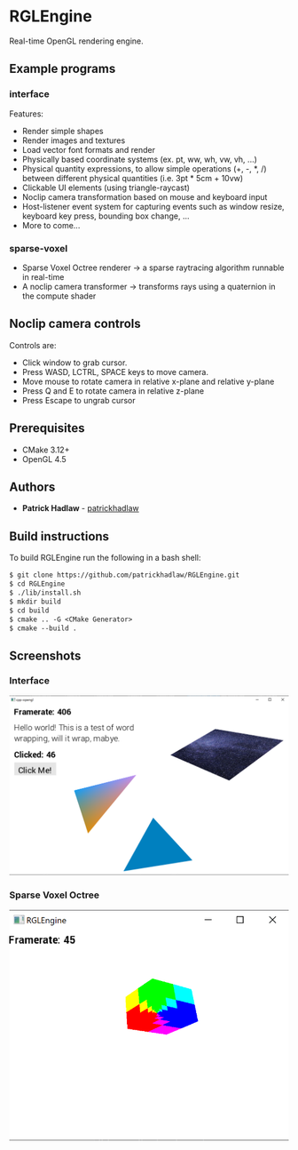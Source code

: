 # RGLEngine

Real-time OpenGL rendering engine.

## Example programs

### interface

Features:
* Render simple shapes
* Render images and textures
* Load vector font formats and render
* Physically based coordinate systems (ex. pt, ww, wh, vw, vh, ...)
* Physical quantity expressions, to allow simple operations (+, -, *, /) between different physical quantities (i.e. 3pt * 5cm + 10vw)
* Clickable UI elements (using triangle-raycast)
* Noclip camera transformation based on mouse and keyboard input
* Host-listener event system for capturing events such as window resize, keyboard key press, bounding box change, ...
* More to come...

### sparse-voxel
* Sparse Voxel Octree renderer -> a sparse raytracing algorithm runnable in real-time
* A noclip camera transformer -> transforms rays using a quaternion in the compute shader

## Noclip camera controls

Controls are:
* Click window to grab cursor.
* Press WASD, LCTRL, SPACE keys to move camera.
* Move mouse to rotate camera in relative x-plane and relative y-plane
* Press Q and E to rotate camera in relative z-plane
* Press Escape to ungrab cursor

## Prerequisites

* CMake 3.12+
* OpenGL 4.5

## Authors

* **Patrick Hadlaw** - [patrickhadlaw](https://github.com/patrickhadlaw)

## Build instructions

To build RGLEngine run the following in a bash shell:
```
$ git clone https://github.com/patrickhadlaw/RGLEngine.git
$ cd RGLEngine
$ ./lib/install.sh
$ mkdir build
$ cd build
$ cmake .. -G <CMake Generator>
$ cmake --build .
```

## Screenshots

### Interface
![interface](/screenshots/interface.png?raw=true "Interface")

### Sparse Voxel Octree
![sparse-voxel](/screenshots/sparse-voxel.png?raw=true "Sparse Voxel Octree")
